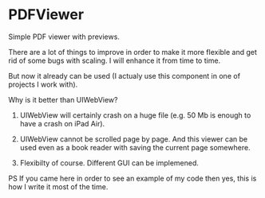# PDFViewer
Simple PDF viewer with previews.

There are a lot of things to improve in order to make it more flexible and get rid of some bugs with scaling. 
I will enhance it from time to time.

But now it already can be used (I actualy use this component in one of projects I work with).

Why is it better than UIWebView?

1) UIWebView will certainly crash on a huge file (e.g. 50 Mb is enough to have a crash on iPad Air).

2) UIWebView cannot be scrolled page by page. And this viewer can be used even as a book reader with saving the current page somewhere.

3) Flexibilty of course. Different GUI can be implemened.

PS If you came here in order to see an example of my code then yes, this is how I write it most of the time.
